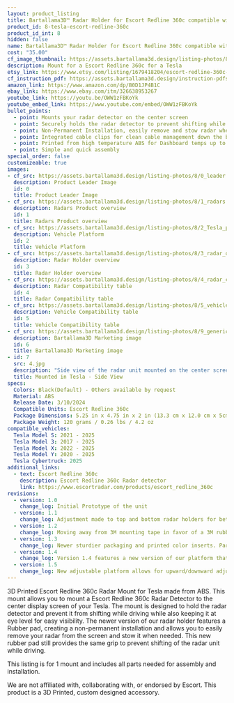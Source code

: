 ```yaml
---
layout: product_listing
title: Bartallama3D™ Radar Holder for Escort Redline 360c compatible with Tesla Vehicles
product_id: 8-tesla-escort-redline-360c
product_id_int: 8
hidden: false
name: Bartallama3D™ Radar Holder for Escort Redline 360c compatible with Tesla Vehicles
cost: "35.00"
cf_image_thumbnail: https://assets.bartallama3d.design/listing-photos/8/0_leader.jpg
description: Mount for a Escort Redline 360c for a Tesla
etsy_link: https://www.etsy.com/listing/1679418204/escort-redline-360c-mount-for-tesla
cf_instruction_pdf: https://assets.bartallama3d.design/instruction-pdfs/Bartallama3D-Radar-Holder-Assembly-Instructions.pdf
amazon_link: https://www.amazon.com/dp/B0D1JP4B1C
ebay_link: https://www.ebay.com/itm/326638953267
youtube_link: https://youtu.be/OWW1zFBKoYk
youtube_embed_link: https://www.youtube.com/embed/OWW1zFBKoYk
bullet_points:
  - point: Mounts your radar detector on the center screen
  - point: Securely holds the radar detector to prevent shifting while driving
  - point: Non-Permanent Installation, easily remove and stow radar when needed
  - point: Integrated cable clips for clean cable management down the back of your screen
  - point: Printed from high temperature ABS for Dashboard temps up to 160F (MAX 212F)
  - point: Simple and quick assembly
special_order: false
customizeable: true
images:
- cf_src: https://assets.bartallama3d.design/listing-photos/8/0_leader.jpg
  description: Product Leader Image
  id: 0
  title: Product Leader Image
- cf_src: https://assets.bartallama3d.design/listing-photos/8/1_radars.jpg
  description: Radars Product overview
  id: 1
  title: Radars Product overview
- cf_src: https://assets.bartallama3d.design/listing-photos/8/2_Tesla_platform.jpg
  description: Vehicle Platform
  id: 2
  title: Vehicle Platform
- cf_src: https://assets.bartallama3d.design/listing-photos/8/3_radar_overview_escort_redline_360c.jpg
  description: Radar Holder overview
  id: 3
  title: Radar Holder overview
- cf_src: https://assets.bartallama3d.design/listing-photos/8/4_radar_compat_escort_redline_360c.jpg
  description: Radar Compatibility table
  id: 4
  title: Radar Compatibility table
- cf_src: https://assets.bartallama3d.design/listing-photos/8/5_vehicle_compat_Tesla.jpg
  description: Vehicle Compatibility table
  id: 5
  title: Vehicle Compatibility table
- cf_src: https://assets.bartallama3d.design/listing-photos/8/9_generic.jpg
  description: Bartallama3D Marketing image
  id: 6
  title: Bartallama3D Marketing image
- id: 7
  src: 4.jpg
  description: "Side view of the radar unit mounted on the center screen of a Tesla"
  title: Mounted in Tesla - Side View
specs:
  Colors: Black(Default) - Others available by request 
  Material: ABS
  Release Date: 3/10/2024
  Compatible Units: Escort Redline 360c
  Package Dimensions: 5.25 in x 4.75 in x 2 in (13.3 cm x 12.0 cm x 5cm) [HxWxD]
  Package Weight: 120 grams / 0.26 lbs / 4.2 oz
compatible_vehicles:
  Tesla Model S: 2021 - 2025
  Tesla Model 3: 2017 - 2025
  Tesla Model X: 2022 - 2025
  Tesla Model Y: 2020 - 2025
  Tesla Cybertruck: 2025
additional_links:
  - text: Escort Redline 360c
    description: Escort Redline 360c Radar detector 
    link: https://www.escortradar.com/products/escort_redline_360c
revisions:
  - version: 1.0
    change_log: Initial Prototype of the unit
  - version: 1.1
    change_log: Adjustment made to top and bottom radar holders for better printability. Screws length changed for this part. First unit available for purchase.
  - version: 1.2
    change_log: Moving away from 3M mounting tape in favor of a 3M rubber pad. This new pad still provides grip to the back of the screen but also allows for the radar to be removed and stowed. Upgrade packages will be provided for a short time as we transition from 1.1 -> 1.2. 
  - version: 1.3
    change_log: Newer sturdier packaging and printed color inserts. Parts shipped are unchanged from version 1.2. 
  - version: 1.4
    change_log: Version 1.4 features a new version of our platform that includes a rubber mounting pad integrated into the platform. Radar holder also now comes with a light surface texture applied to enhance the asethetics of the unit. Comes packaged in a new sturdy full color box. 
  - version: 1.5
    change_log: New adjustable platform allows for upward/downward adjustment of the entire radar unit. This should alleviate issues with Tesla screens with varying pitches and fully make this unit compatible with the model S/X. This also allows customers to adjust the upward/downward angle of the radar unit as they see fit. 
---
```


3D Printed Escort Redline 360c Radar Mount for Tesla made from ABS. This mount allows you to mount a Escort Redline 360c Radar Detector to the center display screen of your Tesla. The mount is designed to hold the radar detector and prevent it from shifting while driving while also keeping it at eye level for easy visibility. The newer version of our radar holder features a Rubber pad, creating a non-permanent installation and allows you to easily remove your radar from the screen and stow it when needed. This new rubber pad still provides the same grip to prevent shifting of the radar unit while driving.

This listing is for 1 mount and includes all parts needed for assembly and installation.

We are not affiliated with, collaborating with, or endorsed by Escort. This product is a 3D Printed, custom designed accessory.